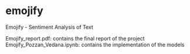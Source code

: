 # emojify
Emojify - Sentiment Analysis of Text

Emojify_report.pdf: contains the final report of the project
Emojify_Pozzan_Vedana.ipynb: contains the implementation of the models
